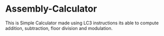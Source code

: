 # Assembly-Calculator
This is Simple Calculator made using LC3 instructions its able to compute addition, subtraction, floor division and modulation.
